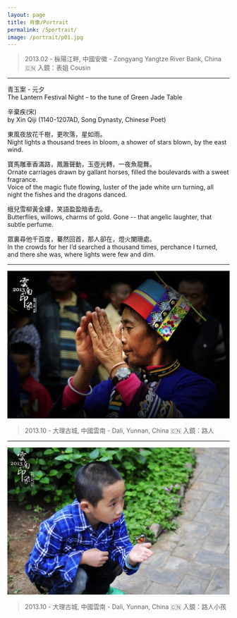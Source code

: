 ```yaml
---
layout: page
title: 肖像/Portrait
permalink: /5portrait/
image: /portrait/p01.jpg
---
```

> 2013.02 - 枞陽江畔, 中國安徽 - Zongyang Yangtze River Bank, China 🇨🇳 
> 入鏡：表姐 Cousin

---
青玉案 - 元夕  
The Lantern Festival Night - to the tune of Green Jade Table  

辛棄疾(宋)  
by Xin Qiji (1140-1207AD, Song Dynasty, Chinese Poet)  

東風夜放花千樹，更吹落，星如雨。    
Night lights a thousand trees in bloom, a shower of stars blown, by the east wind.  

寶馬雕車香滿路，鳳簫聲動，玉壺光轉，一夜魚龍舞。    
Ornate carriages drawn by gallant horses, filled the boulevards with a sweet fragrance.  
Voice of the magic flute flowing, luster of the jade white urn turning, all night the fishes and the dragons danced.  

蛾兒雪柳黃金縷，笑語盈盈暗香去。    
Butterflies, willows, charms of gold. Gone -- that angelic laughter, that subtle perfume.  

眾裏尋他千百度，驀然回首，那人卻在，燈火闌珊處。  
In the crowds for her I’d searched a thousand times, perchance I turned, and there she was, where lights were few and dim.

---
![](/img/portrait/p02.JPG)
> 2013.10 - 大理古城, 中國雲南 - Dali, Yunnan, China 🇨🇳 
> 入鏡：路人 

---
![](/img/portrait/p03.JPG)
> 2013.10 - 大理古城, 中國雲南 - Dali, Yunnan, China 🇨🇳 
> 入鏡：路人小孩
